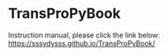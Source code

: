 # TransProPyBook
Instruction manual, please click the link below:
https://sssydysss.github.io/TransProPyBook/
